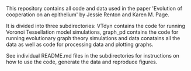 This repository contains all code and data used in the paper 'Evolution of cooperation on an epithelium' by Jessie Renton and Karen M. Page.

It is divided into three subdirectories: VTdyn contains the code for running Voronoi Tessellation model simulations, graph\_pd contains the code for running evolutionary graph theory simulations and data conatains all the data as well as code for processing data and plotting graphs.

See individual README.md files in the subdirectories for instructions on how to use the code, generate the data and reproduce figures.
